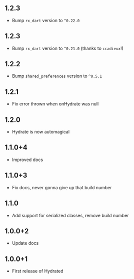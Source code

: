 ## 1.2.3

- Bump `rx_dart` version to `^0.22.0`

## 1.2.3

- Bump `rx_dart` version to `^0.21.0` (thanks to `ccadieux`!)

## 1.2.2

- Bump `shared_preferences` version to `^0.5.1`

## 1.2.1

- Fix error thrown when onHydrate was null

## 1.2.0

- Hydrate is now automagical

## 1.1.0+4

- Improved docs

## 1.1.0+3

- Fix docs, never gonna give up that build number

## 1.1.0

- Add support for serialized classes, remove build number

## 1.0.0+2

- Update docs

## 1.0.0+1

- First release of Hydrated
